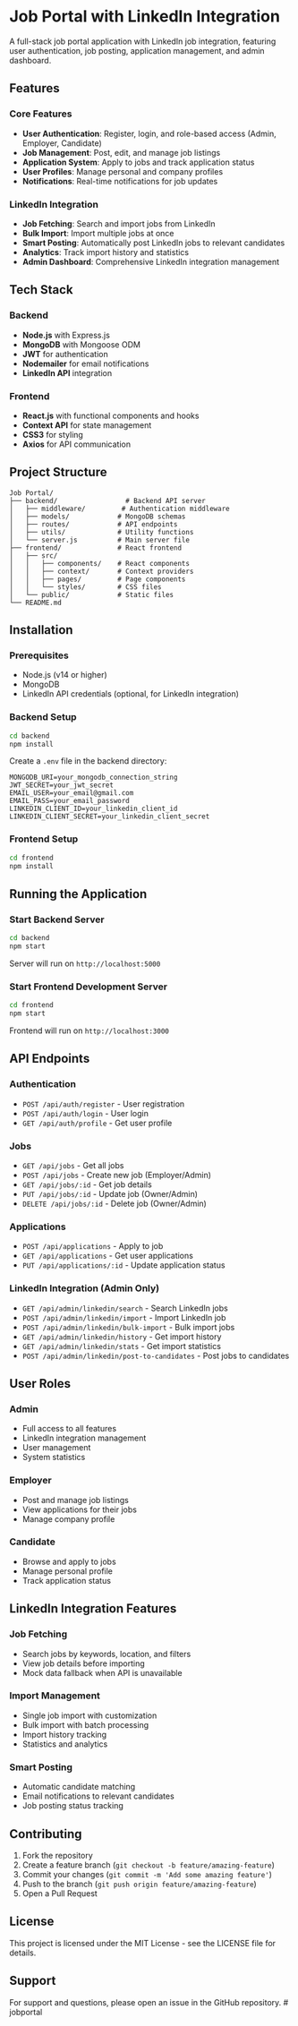 
# Job Portal with LinkedIn Integration

A full-stack job portal application with LinkedIn job integration, featuring user authentication, job posting, application management, and admin dashboard.

## Features

### Core Features
- **User Authentication**: Register, login, and role-based access (Admin, Employer, Candidate)
- **Job Management**: Post, edit, and manage job listings
- **Application System**: Apply to jobs and track application status
- **User Profiles**: Manage personal and company profiles
- **Notifications**: Real-time notifications for job updates

### LinkedIn Integration
- **Job Fetching**: Search and import jobs from LinkedIn
- **Bulk Import**: Import multiple jobs at once
- **Smart Posting**: Automatically post LinkedIn jobs to relevant candidates
- **Analytics**: Track import history and statistics
- **Admin Dashboard**: Comprehensive LinkedIn integration management

## Tech Stack

### Backend
- **Node.js** with Express.js
- **MongoDB** with Mongoose ODM
- **JWT** for authentication
- **Nodemailer** for email notifications
- **LinkedIn API** integration

### Frontend
- **React.js** with functional components and hooks
- **Context API** for state management
- **CSS3** for styling
- **Axios** for API communication

## Project Structure

```
Job Portal/
├── backend/                 # Backend API server
│   ├── middleware/         # Authentication middleware
│   ├── models/            # MongoDB schemas
│   ├── routes/            # API endpoints
│   ├── utils/             # Utility functions
│   └── server.js          # Main server file
├── frontend/              # React frontend
│   ├── src/
│   │   ├── components/    # React components
│   │   ├── context/       # Context providers
│   │   ├── pages/         # Page components
│   │   └── styles/        # CSS files
│   └── public/            # Static files
└── README.md
```

## Installation

### Prerequisites
- Node.js (v14 or higher)
- MongoDB
- LinkedIn API credentials (optional, for LinkedIn integration)

### Backend Setup
```bash
cd backend
npm install
```

Create a `.env` file in the backend directory:
```env
MONGODB_URI=your_mongodb_connection_string
JWT_SECRET=your_jwt_secret
EMAIL_USER=your_email@gmail.com
EMAIL_PASS=your_email_password
LINKEDIN_CLIENT_ID=your_linkedin_client_id
LINKEDIN_CLIENT_SECRET=your_linkedin_client_secret
```

### Frontend Setup
```bash
cd frontend
npm install
```

## Running the Application

### Start Backend Server
```bash
cd backend
npm start
```
Server will run on `http://localhost:5000`

### Start Frontend Development Server
```bash
cd frontend
npm start
```
Frontend will run on `http://localhost:3000`

## API Endpoints

### Authentication
- `POST /api/auth/register` - User registration
- `POST /api/auth/login` - User login
- `GET /api/auth/profile` - Get user profile

### Jobs
- `GET /api/jobs` - Get all jobs
- `POST /api/jobs` - Create new job (Employer/Admin)
- `GET /api/jobs/:id` - Get job details
- `PUT /api/jobs/:id` - Update job (Owner/Admin)
- `DELETE /api/jobs/:id` - Delete job (Owner/Admin)

### Applications
- `POST /api/applications` - Apply to job
- `GET /api/applications` - Get user applications
- `PUT /api/applications/:id` - Update application status

### LinkedIn Integration (Admin Only)
- `GET /api/admin/linkedin/search` - Search LinkedIn jobs
- `POST /api/admin/linkedin/import` - Import LinkedIn job
- `POST /api/admin/linkedin/bulk-import` - Bulk import jobs
- `GET /api/admin/linkedin/history` - Get import history
- `GET /api/admin/linkedin/stats` - Get import statistics
- `POST /api/admin/linkedin/post-to-candidates` - Post jobs to candidates

## User Roles

### Admin
- Full access to all features
- LinkedIn integration management
- User management
- System statistics

### Employer
- Post and manage job listings
- View applications for their jobs
- Manage company profile

### Candidate
- Browse and apply to jobs
- Manage personal profile
- Track application status

## LinkedIn Integration Features

### Job Fetching
- Search jobs by keywords, location, and filters
- View job details before importing
- Mock data fallback when API is unavailable

### Import Management
- Single job import with customization
- Bulk import with batch processing
- Import history tracking
- Statistics and analytics

### Smart Posting
- Automatic candidate matching
- Email notifications to relevant candidates
- Job posting status tracking

## Contributing

1. Fork the repository
2. Create a feature branch (`git checkout -b feature/amazing-feature`)
3. Commit your changes (`git commit -m 'Add some amazing feature'`)
4. Push to the branch (`git push origin feature/amazing-feature`)
5. Open a Pull Request

## License

This project is licensed under the MIT License - see the LICENSE file for details.

## Support

For support and questions, please open an issue in the GitHub repository. # jobportal
